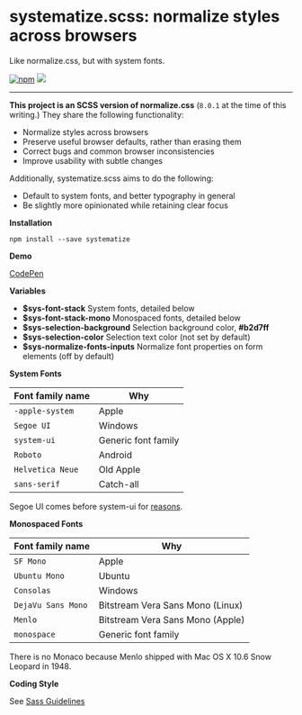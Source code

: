 systematize.scss: normalize styles across browsers
===

Like normalize.css, but with system fonts.

[![npm][npm-image]][npm-url] ![][size-image]

---

**This project is an SCSS version of normalize.css** (`8.0.1` at the time of this writing.)
They share the following functionality:

* Normalize styles across browsers
* Preserve useful browser defaults, rather than erasing them
* Correct bugs and common browser inconsistencies
* Improve usability with subtle changes

Additionally, systematize.scss aims to do the following:

* Default to system fonts, and better typography in general
* Be slightly more opinionated while retaining clear focus

**Installation**

    npm install --save systematize

**Demo**

[CodePen][demo-codepen]

**Variables**

- **$sys-font-stack** System fonts, detailed below
- **$sys-font-stack-mono** Monospaced fonts, detailed below
- **$sys-selection-background** Selection background color, **#b2d7ff**
- **$sys-selection-color** Selection text color (not set by default)
- **$sys-normalize-fonts-inputs** Normalize font properties on form elements (off by default)

**System Fonts**

| Font family name | Why
| --- | ---
| `-apple-system` | Apple
| `Segoe UI` | Windows
| `system-ui` | Generic font family
| `Roboto` | Android
| `Helvetica Neue` | Old Apple
| `sans-serif` | Catch-all

Segoe UI comes before system-ui for [reasons][system-ui-reasons].

**Monospaced Fonts**

| Font family name | Why
| --- | ---
| `SF Mono` | Apple
| `Ubuntu Mono` | Ubuntu
| `Consolas` | Windows
| `DejaVu Sans Mono` | Bitstream Vera Sans Mono (Linux)
| `Menlo` | Bitstream Vera Sans Mono (Apple)
| `monospace` | Generic font family

There is no Monaco because Menlo shipped with Mac OS X 10.6 Snow Leopard in 1948.

**Coding Style**

See [Sass Guidelines][sass-guidelines]

[npm-image]: https://img.shields.io/npm/v/systematize.svg?style=flat-square
[npm-url]: https://www.npmjs.com/package/systematize
[size-image]: https://img.shields.io/github/size/mvasilkov/systematize/build/systematize.min.css.svg?style=flat-square
[demo-codepen]: https://codepen.io/mvasilkov/pen/jaQjJZ
[system-ui-reasons]: https://infinnie.github.io/blog/2017/systemui.html
[sass-guidelines]: https://sass-guidelin.es/
